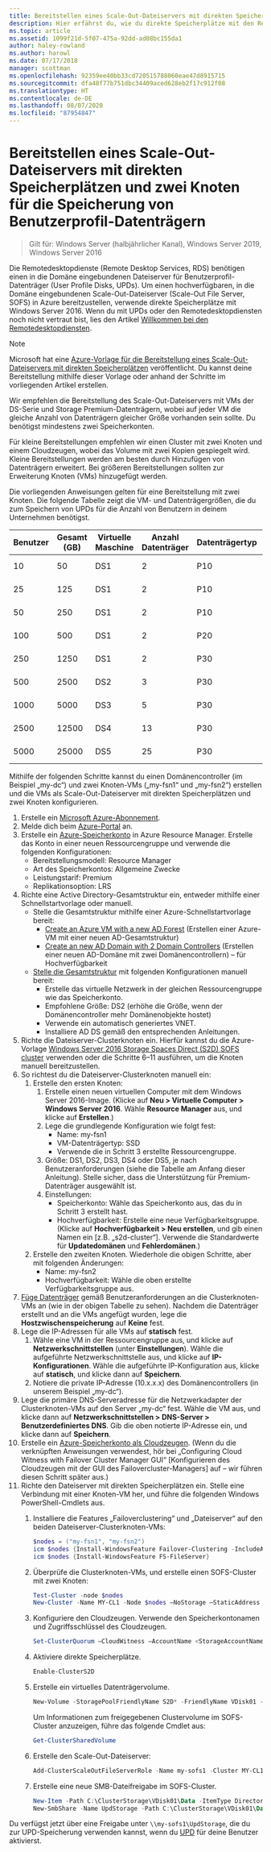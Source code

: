 ```yaml
---
title: Bereitstellen eines Scale-Out-Dateiservers mit direkten Speicherplätzen und zwei Knoten für die Speicherung von Benutzerprofil-Datenträgern
description: Hier erfährst du, wie du direkte Speicherplätze mit den Remotedesktopdiensten verwendest.
ms.topic: article
ms.assetid: 1099f21d-5f07-475a-92dd-ad08bc155da1
author: haley-rowland
ms.author: harowl
ms.date: 07/17/2018
manager: scottman
ms.openlocfilehash: 92359ee40bb33cd720515788060eae47d8915715
ms.sourcegitcommit: dfa48f77b751dbc34409aced628eb2f17c912f08
ms.translationtype: HT
ms.contentlocale: de-DE
ms.lasthandoff: 08/07/2020
ms.locfileid: "87954847"
---
```

# <a name="deploy-a-two-node-storage-spaces-direct-scale-out-file-server-for-upd-storage-in-azure"></a>Bereitstellen eines Scale-Out-Dateiservers mit direkten Speicherplätzen und zwei Knoten für die Speicherung von Benutzerprofil-Datenträgern

>Gilt für: Windows Server (halbjährlicher Kanal), Windows Server 2019, Windows Server 2016

Die Remotedesktopdienste (Remote Desktop Services, RDS) benötigen einen in die Domäne eingebundenen Dateiserver für Benutzerprofil-Datenträger (User Profile Disks, UPDs). Um einen hochverfügbaren, in die Domäne eingebundenen Scale-Out-Dateiserver (Scale-Out File Server, SOFS) in Azure bereitzustellen, verwende direkte Speicherplätze mit Windows Server 2016. Wenn du mit UPDs oder den Remotedesktopdiensten noch nicht vertraut bist, lies den Artikel [Willkommen bei den Remotedesktopdiensten](welcome-to-rds.md).

> [!NOTE]
> Microsoft hat eine [Azure-Vorlage für die Bereitstellung eines Scale-Out-Dateiservers mit direkten Speicherplätzen](https://azure.microsoft.com/documentation/templates/301-storage-spaces-direct/) veröffentlicht. Du kannst deine Bereitstellung mithilfe dieser Vorlage oder anhand der Schritte im vorliegenden Artikel erstellen.

Wir empfehlen die Bereitstellung des Scale-Out-Dateiservers mit VMs der DS-Serie und Storage Premium-Datenträgern, wobei auf jeder VM die gleiche Anzahl von Datenträgern gleicher Größe vorhanden sein sollte. Du benötigst mindestens zwei Speicherkonten. 

Für kleine Bereitstellungen empfehlen wir einen Cluster mit zwei Knoten und einem Cloudzeugen, wobei das Volume mit zwei Kopien gespiegelt wird. Kleine Bereitstellungen werden am besten durch Hinzufügen von Datenträgern erweitert. Bei größeren Bereitstellungen sollten zur Erweiterung Knoten (VMs) hinzugefügt werden. 

Die vorliegenden Anweisungen gelten für eine Bereitstellung mit zwei Knoten. Die folgende Tabelle zeigt die VM- und Datenträgergrößen, die du zum Speichern von UPDs für die Anzahl von Benutzern in deinem Unternehmen benötigst. 

| Benutzer | Gesamt (GB) | Virtuelle Maschine | Anzahl Datenträger | Datenträgertyp | Datenträgergröße (GB) | Konfiguration   |
|-------|------------|----|---------|-----------|----------------|-----------------|
| 10    | 50         | DS1 | 2       | P10       | 128            | 2 × (DS1 + 2 P10)  |
| 25    | 125        | DS1 | 2       | P10       | 128            | 2 × (DS1 + 2 P10)  |
| 50    | 250        | DS1 | 2       | P10       | 128            | 2 × (DS1 + 2 P10)  |
| 100   | 500        | DS1 | 2       | P20       | 512            | 2 × (DS1 + 2 P20)  |
| 250   | 1250       | DS1 | 2       | P30       | 1024           | 2 × (DS1 + 2 P30)  |
| 500   | 2500       | DS2 | 3       | P30       | 1024           | 2 × (DS2 + 3 P30)  |
| 1000  | 5000       | DS3 | 5       | P30       | 1024           | 2 × (DS3 + 5 P30)  |
| 2500  | 12500      | DS4 | 13      | P30       | 1024           | 2 × (DS4 + 13 P30) |
| 5000  | 25000      | DS5 | 25      | P30       | 1024           | 2 × (DS5 + 25 P30) |

Mithilfe der folgenden Schritte kannst du einen Domänencontroller (im Beispiel „my-dc“) und zwei Knoten-VMs („my-fsn1“ und „my-fsn2“) erstellen und die VMs als Scale-Out-Dateiserver mit direkten Speicherplätzen und zwei Knoten konfigurieren.

1. Erstelle ein [Microsoft Azure-Abonnement](https://azure.microsoft.com).
2. Melde dich beim [Azure-Portal](https://ms.portal.azure.com) an.
3. Erstelle ein [Azure-Speicherkonto](/azure/storage/common/storage-account-create#create-a-storage-account) in Azure Resource Manager. Erstelle das Konto in einer neuen Ressourcengruppe und verwende die folgenden Konfigurationen:
   - Bereitstellungsmodell: Resource Manager
   - Art des Speicherkontos: Allgemeine Zwecke
   - Leistungstarif: Premium
   - Replikationsoption: LRS
4. Richte eine Active Directory-Gesamtstruktur ein, entweder mithilfe einer Schnellstartvorlage oder manuell.
   - Stelle die Gesamtstruktur mithilfe einer Azure-Schnellstartvorlage bereit:
      - [Create an Azure VM with a new AD Forest](https://azure.microsoft.com/documentation/templates/active-directory-new-domain/) (Erstellen einer Azure-VM mit einer neuen AD-Gesamtstruktur)
      - [Create an new AD Domain with 2 Domain Controllers](https://azure.microsoft.com/documentation/templates/active-directory-new-domain-ha-2-dc/) (Erstellen einer neuen AD-Domäne mit zwei Domänencontrollern) – für Hochverfügbarkeit
   - [Stelle die Gesamtstruktur](../../identity/ad-ds/introduction-to-active-directory-domain-services-ad-ds-virtualization-level-100.md) mit folgenden Konfigurationen manuell bereit:
      - Erstelle das virtuelle Netzwerk in der gleichen Ressourcengruppe wie das Speicherkonto.
      - Empfohlene Größe: DS2 (erhöhe die Größe, wenn der Domänencontroller mehr Domänenobjekte hostet)
      - Verwende ein automatisch generiertes VNET.
      - Installiere AD DS gemäß den entsprechenden Anleitungen.
5. Richte die Dateiserver-Clusterknoten ein. Hierfür kannst du die Azure-Vorlage [Windows Server 2016 Storage Spaces Direct (S2D) SOFS cluster](https://azure.microsoft.com/resources/templates/301-storage-spaces-direct/) verwenden oder die Schritte 6–11 ausführen, um die Knoten manuell bereitzustellen.
6. So richtest du die Dateiserver-Clusterknoten manuell ein:
   1. Erstelle den ersten Knoten:
      1. Erstelle einen neuen virtuellen Computer mit dem Windows Server 2016-Image. (Klicke auf **Neu > Virtuelle Computer > Windows Server 2016**. Wähle **Resource Manager** aus, und klicke auf **Erstellen**.)
      2. Lege die grundlegende Konfiguration wie folgt fest:
         - Name: my-fsn1
         - VM-Datenträgertyp: SSD
         - Verwende die in Schritt 3 erstellte Ressourcengruppe.
      3. Größe: DS1, DS2, DS3, DS4 oder DS5, je nach Benutzeranforderungen (siehe die Tabelle am Anfang dieser Anleitung). Stelle sicher, dass die Unterstützung für Premium-Datenträger ausgewählt ist.
      4. Einstellungen:
         - Speicherkonto: Wähle das Speicherkonto aus, das du in Schritt 3 erstellt hast.
         - Hochverfügbarkeit: Erstelle eine neue Verfügbarkeitsgruppe. (Klicke auf **Hochverfügbarkeit > Neu erstellen**, und gib einen Namen ein [z.B. „s2d-cluster“]. Verwende die Standardwerte für **Updatedomänen** und **Fehlerdomänen**.)
   2. Erstelle den zweiten Knoten. Wiederhole die obigen Schritte, aber mit folgenden Änderungen:
      - Name: my-fsn2
      - Hochverfügbarkeit: Wähle die oben erstellte Verfügbarkeitsgruppe aus.
7. [Füge Datenträger](/azure/virtual-machines/windows/attach-managed-disk-portal) gemäß Benutzeranforderungen an die Clusterknoten-VMs an (wie in der obigen Tabelle zu sehen). Nachdem die Datenträger erstellt und an die VMs angefügt wurden, lege die **Hostzwischenspeicherung** auf **Keine** fest.
8. Lege die IP-Adressen für alle VMs auf **statisch** fest.
   1. Wähle eine VM in der Ressourcengruppe aus, und klicke auf **Netzwerkschnittstellen** (unter **Einstellungen**). Wähle die aufgeführte Netzwerkschnittstelle aus, und klicke auf **IP-Konfigurationen**. Wähle die aufgeführte IP-Konfiguration aus, klicke auf **statisch**, und klicke dann auf **Speichern**.
   2. Notiere die private IP-Adresse (10.x.x.x) des Domänencontrollers (in unserem Beispiel „my-dc“).
9. Lege die primäre DNS-Serveradresse für die Netzwerkadapter der Clusterknoten-VMs auf den Server „my-dc“ fest. Wähle die VM aus, und klicke dann auf **Netzwerkschnittstellen > DNS-Server > Benutzerdefiniertes DNS**. Gib die oben notierte IP-Adresse ein, und klicke dann auf **Speichern**.
10. Erstelle ein [Azure-Speicherkonto als Cloudzeugen](../../failover-clustering/deploy-cloud-witness.md). (Wenn du die verknüpften Anweisungen verwendest, hör bei „Configuring Cloud Witness with Failover Cluster Manager GUI“ [Konfigurieren des Cloudzeugen mit der GUI des Failovercluster-Managers] auf – wir führen diesen Schritt später aus.)
11. Richte den Dateiserver mit direkten Speicherplätzen ein. Stelle eine Verbindung mit einer Knoten-VM her, und führe die folgenden Windows PowerShell-Cmdlets aus.
    1. Installiere die Features „Failoverclustering“ und „Dateiserver“ auf den beiden Dateiserver-Clusterknoten-VMs:

       ```powershell
       $nodes = ("my-fsn1", "my-fsn2")
       icm $nodes {Install-WindowsFeature Failover-Clustering -IncludeAllSubFeature -IncludeManagementTools}
       icm $nodes {Install-WindowsFeature FS-FileServer}
       ```
    2. Überprüfe die Clusterknoten-VMs, und erstelle einen SOFS-Cluster mit zwei Knoten:

       ```powershell
       Test-Cluster -node $nodes
       New-Cluster -Name MY-CL1 -Node $nodes –NoStorage –StaticAddress [new address within your addr space]
       ```
    3. Konfiguriere den Cloudzeugen. Verwende den Speicherkontonamen und Zugriffsschlüssel des Cloudzeugen.

       ```powershell
       Set-ClusterQuorum –CloudWitness –AccountName <StorageAccountName> -AccessKey <StorageAccountAccessKey>
       ```
    4. Aktiviere direkte Speicherplätze.

       ```powershell
       Enable-ClusterS2D
       ```

    5. Erstelle ein virtuelles Datenträgervolume.

       ```powershell
       New-Volume -StoragePoolFriendlyName S2D* -FriendlyName VDisk01 -FileSystem CSVFS_REFS -Size 120GB
       ```
       Um Informationen zum freigegebenen Clustervolume im SOFS-Cluster anzuzeigen, führe das folgende Cmdlet aus:

       ```powershell
       Get-ClusterSharedVolume
       ```

    6. Erstelle den Scale-Out-Dateiserver:

       ```powershell
       Add-ClusterScaleOutFileServerRole -Name my-sofs1 -Cluster MY-CL1
       ```

    7. Erstelle eine neue SMB-Dateifreigabe im SOFS-Cluster.

       ```powershell
       New-Item -Path C:\ClusterStorage\VDisk01\Data -ItemType Directory
       New-SmbShare -Name UpdStorage -Path C:\ClusterStorage\VDisk01\Data
       ```

Du verfügst jetzt über eine Freigabe unter `\\my-sofs1\UpdStorage`, die du zur UPD-Speicherung verwenden kannst, wenn du [UPD](https://techcommunity.microsoft.com/t5/ask-the-performance-team/migrating-user-profile-disks-in-remote-desktop-services/ba-p/375630) für deine Benutzer aktivierst.

